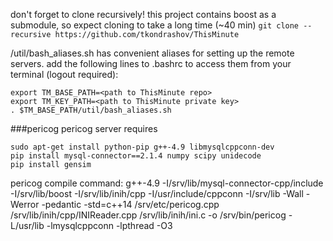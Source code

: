 don't forget to clone recursively! this project contains boost as a submodule, so expect cloning to take a long time (~40 min)
`git clone --recursive https://github.com/tkondrashov/ThisMinute`


/util/bash_aliases.sh has convenient aliases for setting up the remote servers. add the following lines to .bashrc to access them from your terminal (logout required):

```
export TM_BASE_PATH=<path to ThisMinute repo>
export TM_KEY_PATH=<path to ThisMinute private key>
. $TM_BASE_PATH/util/bash_aliases.sh
```


###pericog
pericog server requires
```
sudo apt-get install python-pip g++-4.9 libmysqlcppconn-dev
pip install mysql-connector==2.1.4 numpy scipy unidecode
pip install gensim
```

pericog compile command:
g++-4.9 -I/srv/lib/mysql-connector-cpp/include -I/srv/lib/boost -I/srv/lib/inih/cpp -I/usr/include/cppconn -I/srv/lib -Wall -Werror -pedantic -std=c++14 /srv/etc/pericog.cpp /srv/lib/inih/cpp/INIReader.cpp /srv/lib/inih/ini.c -o /srv/bin/pericog -L/usr/lib -lmysqlcppconn -lpthread -O3
